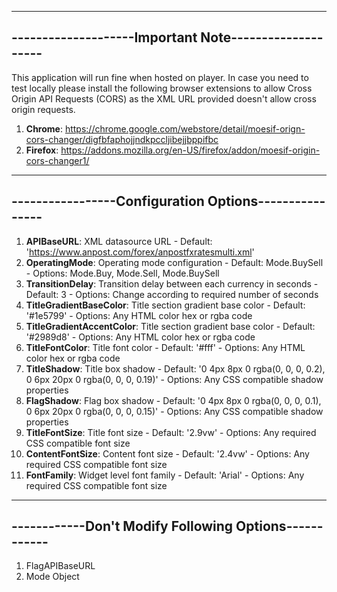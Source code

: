 ------------------------------------------------------
--------------------Important Note--------------------
------------------------------------------------------
This application will run fine when hosted on player. In case you need to test locally please install the following browser extensions to allow Cross Origin API Requests (CORS) as the XML URL provided doesn't allow cross origin requests.
1. **Chrome**: https://chrome.google.com/webstore/detail/moesif-orign-cors-changer/digfbfaphojjndkpccljibejjbppifbc
2. **Firefox**: https://addons.mozilla.org/en-US/firefox/addon/moesif-origin-cors-changer1/

------------------------------------------------------
-----------------Configuration Options----------------
------------------------------------------------------

1. **APIBaseURL**: XML datasource URL - Default: 'https://www.anpost.com/forex/anpostfxratesmulti.xml'
2. **OperatingMode**: Operating mode configuration - Default: Mode.BuySell - Options: Mode.Buy, Mode.Sell, Mode.BuySell
3. **TransitionDelay**: Transition delay between each currency in seconds - Default: 3 - Options: Change according to required number of seconds 
4. **TitleGradientBaseColor**: Title section gradient base color - Default: '#1e5799' - Options: Any HTML color hex or rgba code
5. **TitleGradientAccentColor**: Title section gradient base color - Default: '#2989d8' - Options: Any HTML color hex or rgba code
6. **TitleFontColor**: Title font color - Default: '#fff' - Options: Any HTML color hex or rgba code
7. **TitleShadow**: Title box shadow - Default: '0 4px 8px 0 rgba(0, 0, 0, 0.2), 0 6px 20px 0 rgba(0, 0, 0, 0.19)'  - Options: Any CSS compatible shadow properties
8. **FlagShadow**: Flag box shadow - Default: '0 4px 8px 0 rgba(0, 0, 0, 0.1), 0 6px 20px 0 rgba(0, 0, 0, 0.15)'  - Options: Any CSS compatible shadow properties
9. **TitleFontSize**: Title font size - Default: '2.9vw' - Options: Any required CSS compatible font size
10. **ContentFontSize**: Content font size - Default: '2.4vw' - Options: Any required CSS compatible font size
11. **FontFamily**: Widget level font family - Default: 'Arial' - Options: Any required CSS compatible font size

------------------------------------------------------
------------Don't Modify Following Options------------
------------------------------------------------------

1. FlagAPIBaseURL
2. Mode Object
